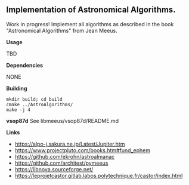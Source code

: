 ## Implementation of Astronomical Algorithms.

Work in progress!
Implement all algorithms as described in the book "Astronomical Algorithms" from Jean Meeus.

**Usage**

TBD

**Dependencies**

NONE

**Building**

```
mkdir build; cd build
cmake ../AstroAlgorithms/
make -j 4
```

**vsop87d**
See libmeeus/vsop87d/README.md

**Links**

+ https://alpo-j.sakura.ne.jp/Latest/Jupiter.htm
+ https://www.projectpluto.com/books.htm#fund_ephem
+ https://github.com/ekrohn/astroalmanac
+ https://github.com/architest/pymeeus
+ https://libnova.sourceforge.net/
+ https://leprojetcastor.gitlab.labos.polytechnique.fr/castor/index.html
